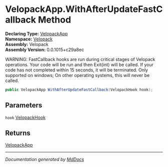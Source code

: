 ﻿<!--  
  <auto-generated>   
    The contents of this file were generated by a tool.  
    Changes to this file may be list if the file is regenerated  
  </auto-generated>   
-->

# VelopackApp.WithAfterUpdateFastCallback Method

**Declaring Type:** [VelopackApp](../index.md)  
**Namespace:** [Velopack](../../index.md)  
**Assembly:** Velopack  
**Assembly Version:** 0.0.1015+c29a8ec

WARNING: FastCallback hooks are run during critical stages of Velopack operations. Your code will be run and then Exit(int) will be called. If your code has not completed within 15 seconds, it will be terminated. Only supported on windows; On other operating systems, this will never be called.

```csharp
public VelopackApp WithAfterUpdateFastCallback(VelopackHook hook);
```

## Parameters

`hook`  [VelopackHook](../../VelopackHook/index.md)

## Returns

[VelopackApp](../index.md)

___

*Documentation generated by [MdDocs](https://github.com/ap0llo/mddocs)*
